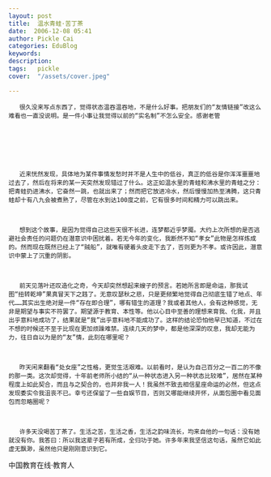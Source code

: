 ```yaml
---
layout: post  
title:  温水青蛙·苦丁茶  
date:  2006-12-08 05:41  
author: Pickle Cai  
categories: EduBlog  
keywords: 
description:   
tags:	pickle   
cover:  "/assets/cover.jpeg"  

---  
```

    
       很久没来写点东西了，觉得状态温吞温吞地，不是什么好事。把朋友们的“友情链接”改这么难看也一直没说明。是一件小事让我觉得以前的“实名制”不怎么安全。感谢老管



         



       近来恍然发现，具体地为某件事情发愁时并不是人生中的低谷，真正的低谷是你浑浑噩噩地过去了，然后在将来的某一天突然发现错过了什么。这正如温水里的青蛙和沸水里的青蛙之分：把青蛙扔进沸水，它奋然一跳，也就出来了；然而把它放进冷水，然后慢慢加热至沸腾，这只青蛙却十有八九会被煮熟了，尽管在水到达100度之前，它有很多时间和精力可以跳出来。



       想到这个故事，是因为觉得自己这些天很不长进，连梦都近乎梦魇。大约上次所想的是否逃避社会责任的问题仍在潜意识中困扰着。若无今年的变化，我断然不知“孝女”此物是怎样炼成的。然而现在既然已经上了“贼船”，就唯有硬着头皮走下去了，否则更为不孝。或许因此，潜意识中蒙上了沉重的阴影。



       前天见落叶还叹造化之奇，今天却突然想起来嫂子的预言。若她所言即是命运，那我试图“扭转乾坤”果真冒天下之韪了。无意叹瑟秋之悲，只是更频繁地觉得自己彻底生错了地点、年代……其实出生绝对是一件“存在即合理”，哪有错生的道理？我或者其他人，会有这种感觉，无非是期望与事实不符罢了。期望源于教育、本性等。他以心目中至善的理想来育我、化我，并且出乎意料地成功了，结果就是“我”出乎意料地不能成功了。这样的结论恐怕他早已知道，不过在不想的时候还不至于比现在更加烦躁难禁。连续几天的梦中，都是他深深的叹息，我却无能为力，往日自以为是的“友”情，此刻在哪里呢？



       昨天闲来翻看“处女座”之性格，更觉生活艰难。以前看时，是认为自己百分之一百二的不像的那一类。这次却觉得，十年前老师所小结的“从一种状态进入另一种状态比较难”，居然在某种程度上如此契合，而且与之契合的，也并非我一人！我虽然不致去相信星座命运的必然，但这点发现委实令我沮丧不已。幸亏还保留了一些自娱节目，否则又哪能继续开怀，从面包圈中看见面包而忽略圈呢？



       许多天没喝苦丁茶了。生活之苦，生活之香，生活之韵味流长，均来自他的一句话：没有她就没有你。我答曰：所以我这辈子若有所成，全归功于她。许多年来我坚信这句话，虽然它如此虚无飘渺，虽然他只是刚刚意识到它。



		    
 中国教育在线·教育人

